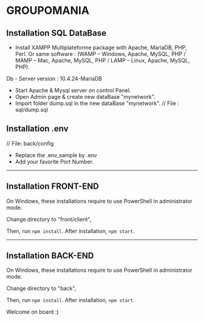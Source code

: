 # GROUPOMANIA

## Installation SQL DataBase

- Install XAMPP Multiplateforme package with Apache, MariaDB, PHP, Perl.
  Or same software :
  (WAMP – Windows, Apache, MySQL, PHP / MAMP – Mac, Apache, MySQL, PHP / LAMP – Linux, Apache, MySQL, PHP).

Db - Server version : 10.4.24-MariaDB

- Start Apache & Mysql server on control Panel.
- Open Admin page & create new dataBase "mynetwork".
- Import folder dump.sql in the new dataBase "mynetwork".
  // File : sql/dump.sql

## Installation .env

// File: back/config

- Replace the .env_sample by .env
- Add your favorite Port Number.

---

## Installation FRONT-END

On Windows, these installations require to use PowerShell in administrator mode.

Change directory to "front/client",

Then, run `npm install`.
After installation, `npm start`.

---

## Installation BACK-END

On Windows, these installations require to use PowerShell in administrator mode.

Change directory to "back",

Then, run `npm install`.
After installation, `npm start`.

Welcome on board :)
